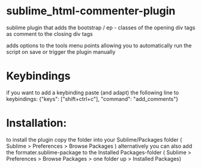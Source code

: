 # sublime_html-commenter-plugin
sublime plugin that adds the bootstrap / ep - classes of the opening div tags as comment to the closing div tags

adds options to the tools menu points allowing you to automatically run the script on save or trigger the plugin manually

# Keybindings
if you want to add a keybinding paste (and adapt) the following line to keybindings:
{"keys": ["shift+ctrl+c"], "command": "add_comments"}

# Installation:
to install the plugin copy the folder into your Sublime/Packages folder ( Sublime > Preferences > Browse Packages )
alternatively you can also add the formater.sublime-package to the Installed Packages-folder ( Sublime > Preferences > Browse Packages > one folder up > Installed Packages)
